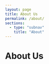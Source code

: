 ```yaml
---
layout: page
title: About Us
permalink: /about/
sections:
  - type: "subnav"
    title: "About"
---
```


# About <span class="emphasized-header">Us</span>